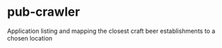 # pub-crawler
Application listing and mapping the closest craft beer establishments to a chosen location

